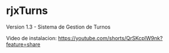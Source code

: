 # rjxTurns

Version 1.3 - Sistema de Gestion de Turnos


Video de instalacion: https://youtube.com/shorts/QrSKcplW9nk?feature=share